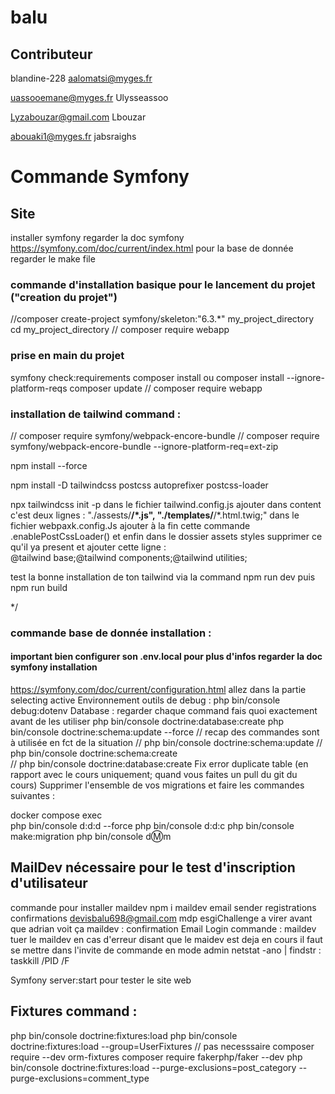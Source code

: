 # balu
## Contributeur
  blandine-228
  aalomatsi@myges.fr

   uassooemane@myges.fr
   Ulysseassoo

   Lyzabouzar@gmail.com
   Lbouzar
   
   abouaki1@myges.fr
   jabsraighs

   
# Commande Symfony
## Site 
installer symfony regarder la doc symfony
https://symfony.com/doc/current/index.html 
pour la base de donnée regarder le make file 

### commande d'installation basique pour le lancement du projet ("creation du projet")
  //composer create-project symfony/skeleton:"6.3.*" my_project_directory
    cd my_project_directory
   // composer require webapp  
### prise en main du projet  
  symfony check:requirements
  composer install ou composer install --ignore-platform-reqs
  composer update
 // composer require webapp  
### installation de tailwind command :
  // composer require symfony/webpack-encore-bundle // composer require symfony/webpack-encore-bundle --ignore-platform-req=ext-zip

  npm install --force

npm install -D tailwindcss postcss autoprefixer postcss-loader
  
   npx tailwindcss init -p
     dans le fichier tailwind.config.js ajouter dans content c'est deux lignes :
     "./assests/**/*.js", "./templates/**/*.html.twig;"
     dans le fichier webpaxk.config.Js ajouter à la fin cette commande  
     .enablePostCssLoader()
     et enfin dans le dossier assets styles supprimer ce qu'il ya present et ajouter cette ligne :  
     @tailwind base;@tailwind components;@tailwind utilities;

 test la bonne installation de ton tailwind via la command npm run dev puis npm run build
 
*/

### commande base de donnée installation :
#### important bien configurer son .env.local pour plus d'infos regarder la doc symfony installation
https://symfony.com/doc/current/configuration.html allez dans la partie selecting active Environnement
outils de debug :  php bin/console debug:dotenv
  Database : regarder chaque command fais quoi exactement avant de les utiliser
  php bin/console doctrine:database:create 
  php bin/console doctrine:schema:update --force 
  // recap des commandes sont à utilisée en fct de la situation
  //  php bin/console doctrine:schema:update
  //  php bin/console doctrine:schema:create  
  //  php bin/console doctrine:database:create 
Fix error duplicate table (en rapport avec le cours uniquement; quand vous faites un pull du git du cours)
Supprimer l'ensemble de vos migrations et faire les commandes suivantes :

docker compose exec     
php bin/console d:d:d --force 
php bin/console d:d:c 
php bin/console make:migration 
php bin/console d:m:m

## MailDev nécessaire pour le test d'inscription d'utilisateur
commande pour installer maildev 
npm i maildev 
email sender registrations confirmations devisbalu698@gmail.com mdp esgiChallenge a virer avant que adrian voit ça
maildev : confirmation Email Login 
commande : 
  maildev
  tuer le maildev en cas d'erreur disant que le maidev est deja en cours 
  il faut se mettre dans l'invite de commande en mode admin 
  netstat -ano | findstr :<PORT>
  taskkill /PID <PID> /F

Symfony server:start pour tester le site web

## Fixtures command :
  php bin/console doctrine:fixtures:load 
  php bin/console doctrine:fixtures:load --group=UserFixtures
  // pas necesssaire
  composer require --dev orm-fixtures
  composer require fakerphp/faker --dev
  php bin/console doctrine:fixtures:load --purge-exclusions=post_category --purge-exclusions=comment_type